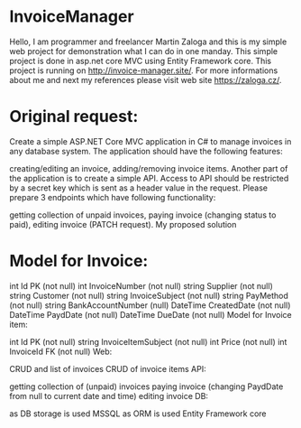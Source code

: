 # InvoiceManager

Hello, I am programmer and freelancer Martin Zaloga and this is my simple web project for demonstration what I can do in one manday.
This simple project is done in asp.net core MVC using Entity Framework core.
This project is running on http://invoice-manager.site/.
For more informations about me and next my references please visit web site https://zaloga.cz/.

# Original request:
Create a simple ASP.NET Core MVC application in C# to manage invoices in any database system. The application should have the following features:

creating/editing an invoice,
adding/removing invoice items.
Another part of the application is to create a simple API. Access to API should be restricted by a secret key which is sent as a header value in the request. Please prepare 3 endpoints which have following functionality:

getting collection of unpaid invoices,
paying invoice (changing status to paid),
editing invoice (PATCH request).
My proposed solution

# Model for Invoice:

int Id PK (not null)
int InvoiceNumber (not null)
string Supplier (not null)
string Customer (not null)
string InvoiceSubject (not null)
string PayMethod (not null)
string BankAccountNumber (null)
DateTime CreatedDate (not null)
DateTime PaydDate (not null)
DateTime DueDate (not null)
Model for Invoice item:

int Id PK (not null)
string InvoiceItemSubject (not null)
int Price (not null)
int InvoiceId FK (not null)
Web:

CRUD and list of invoices
CRUD of invoice items
API:

getting collection of (unpaid) invoices
paying invoice (changing PaydDate from null to current date and time)
editing invoice
DB:

as DB storage is used MSSQL
as ORM is used Entity Framework core
